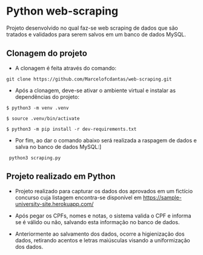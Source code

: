 # Python web-scraping

Projeto desenvolvido no qual faz-se web scraping de dados que são tratados e validados para serem salvos em um banco de dados MySQL.


## Clonagem do projeto

- A clonagem é feita através do comando:

```git clone https://github.com/Marcelofcdantas/web-scraping.git```

- Após a clonagem, deve-se ativar o ambiente virtual e instalar as dependências do projeto:

```
$ python3 -m venv .venv

$ source .venv/bin/activate

$ python3 -m pip install -r dev-requirements.txt
```

- Por fim, ao dar o comando abaixo será realizada a raspagem de dados e salva no banco de dados MySQL:]

``` python3 scraping.py```

## Projeto realizado em Python 

- Projeto realizado para capturar os dados dos aprovados em um fictício concurso cuja listagem encontra-se disponível em https://sample-university-site.herokuapp.com/

- Após pegar os CPFs, nomes e notas, o sistema valida o CPF e informa se é válido ou não, salvando esta informação no banco de dados.

- Anteriormente ao salvamento dos dados, ocorre a higienização dos dados, retirando acentos e letras maiúsculas visando a uniformização dos dados.
